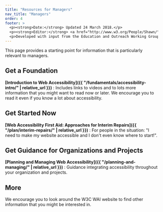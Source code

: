 ```yaml
---
title: "Resources for Managers"
nav_title: "Managers"
order: 4
footer: >
  <p><strong>Date:</strong> Updated 24 March 2018.</p>
  <p><strong>Editor:</strong> <a href="http://www.w3.org/People/Shawn/">Shawn Lawton Henry</a>.</p>
  <p>Developed with input from the Education and Outreach Working Group (<a href="http://www.w3.org/WAI/EO/">EOWG</a>).</p>
---
```


This page provides a starting point for information that is particularly relevant to managers.

## Get a Foundation

**[Introduction to Web Accessibility]({{ "/fundamentals/accessibility-intro/" | relative_url }})**
: Includes links to videos and to lots more information that you might want to read now or later. We encourage you to read it even if you know a lot about accessibility.

## Get Started Now

**[Web Accessibility First Aid: Approaches for Interim Repairs]({{ "/plan/interim-repairs/" | relative_url }})**
: For people in the situation: "I need to make my website accessible and I don't even know where to start!".

## Get Guidance for Organizations and Projects

**[Planning and Managing Web Accessibility]({{ "/planning-and-managing/" | relative_url }})**
: Guidance integrating accessibility throughout your organization and projects.

## More

We encourage you to look around the W3C WAI website to find other information that you might be interested in.
